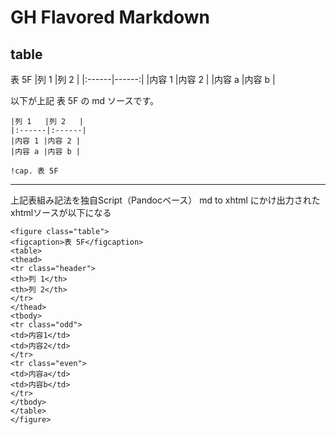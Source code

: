 # GH Flavored Markdown

## table

表 5F
|列 1   |列 2   |
|:------|------:|
|内容 1 |内容 2 |
|内容 a |内容 b |

以下が上記 表 5F の md ソースです。

```
|列 1   |列 2   |
|:------|:------|
|内容 1 |内容 2 |
|内容 a |内容 b |

!cap. 表 5F
```

* * *

上記表組み記法を独自Script（Pandocベース） md to xhtml にかけ出力されたxhtmlソースが以下になる

```xhtml
<figure class="table">
<figcaption>表 5F</figcaption>
<table>
<thead>
<tr class="header">
<th>列 1</th>
<th>列 2</th>
</tr>
</thead>
<tbody>
<tr class="odd">
<td>内容1</td>
<td>内容2</td>
</tr>
<tr class="even">
<td>内容a</td>
<td>内容b</td>
</tr>
</tbody>
</table>
</figure>
```
